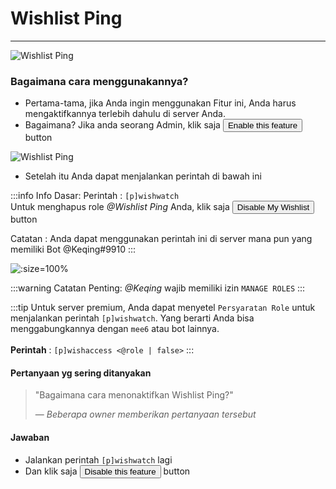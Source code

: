 # Wishlist Ping
----

![Wishlist Ping](/img/features/wish2.png)

### Bagaimana cara menggunakannya?
- Pertama-tama, jika Anda ingin menggunakan Fitur ini, Anda harus mengaktifkannya terlebih dahulu di server Anda.
- Bagaimana? Jika anda seorang Admin, klik saja <button class="btn btn-success">Enable this feature</button> button

![Wishlist Ping](/img/features/wish3.png)

- Setelah itu Anda dapat menjalankan perintah di bawah ini

:::info Info Dasar:
Perintah : `[p]wishwatch` <br />
Untuk menghapus role *@Wishlist Ping* Anda, klik saja <button class="btn btn-danger">Disable My Wishlist</button> button

Catatan : Anda dapat menggunakan perintah ini di server mana pun yang memiliki Bot @Keqing#9910
:::

![](/img/features/wish.png ':size=100%')

:::warning Catatan Penting:
*@Keqing* wajib memiliki izin <code>MANAGE ROLES</code>
:::

:::tip
Untuk server premium, Anda dapat menyetel `Persyaratan Role` untuk menjalankan perintah `[p]wishwatch`. Yang berarti Anda bisa menggabungkannya dengan `mee6` atau bot lainnya. <br/><br/>
**Perintah** : `[p]wishaccess <@role | false>`
:::

#### Pertanyaan yg sering ditanyakan
> "Bagaimana cara menonaktifkan Wishlist Ping?"
>
> — *Beberapa owner memberikan pertanyaan tersebut*

#### Jawaban
- Jalankan perintah `[p]wishwatch` lagi
- Dan klik saja <button class="btn btn-danger">Disable this feature</button> button
